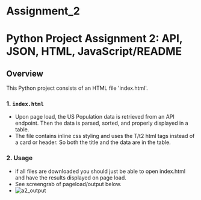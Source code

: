 # Assignment_2
 
# Python Project Assignment 2: API, JSON, HTML, JavaScript/README

## Overview
This Python project consists of an HTML file 'index.html'.

### 1. `index.html`
- Upon page load, the US Population data is retrieved from an API endpoint. Then the data is parsed, sorted, and properly displayed in a table.
- The file contains inline css styling and uses the T/t2 html tags instead of a card or header. So both the title and the data are in the table.

### 2. Usage
- if all files are downloaded you should just be able to open index.html and have the results displayed on page load.
- See screengrab of pageload/output below.
- ![a2_output](https://github.com/nak625/assignmnet1/assets/123668402/1d4fd622-701a-46ce-af1c-0bf41b04022a)
